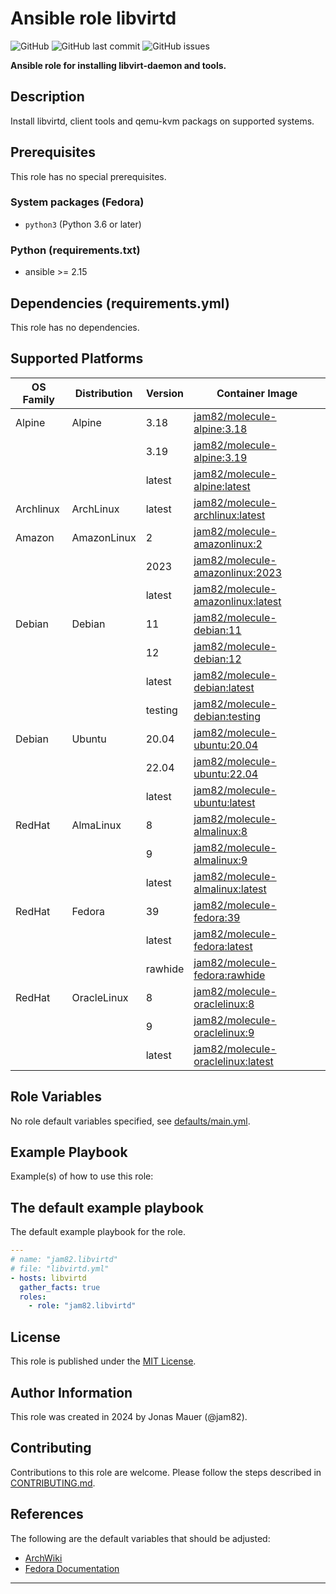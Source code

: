 # Ansible role libvirtd

![GitHub](https://img.shields.io/github/license/jam82/ansible-role-libvirtd) ![GitHub last commit](https://img.shields.io/github/last-commit/jam82/ansible-role-libvirtd) ![GitHub issues](https://img.shields.io/github/issues-raw/jam82/ansible-role-libvirtd)

**Ansible role for installing libvirt-daemon and tools.**

## Description

Install libvirtd, client tools and qemu-kvm packags on supported systems.


## Prerequisites

This role has no special prerequisites.

### System packages (Fedora)

- `python3` (Python 3.6 or later)

### Python (requirements.txt)

- ansible >= 2.15

## Dependencies (requirements.yml)

This role has no dependencies.

## Supported Platforms

| OS Family | Distribution | Version | Container Image |
|-----------|--------------|---------|-----------------|
| Alpine | Alpine | 3.18 | [jam82/molecule-alpine:3.18]( https://hub.docker.com/r/jam82/molecule-alpine ) |
| | | 3.19 | [jam82/molecule-alpine:3.19]( https://hub.docker.com/r/jam82/molecule-alpine ) |
| | | latest | [jam82/molecule-alpine:latest]( https://hub.docker.com/r/jam82/molecule-alpine ) |
| Archlinux | ArchLinux | latest | [jam82/molecule-archlinux:latest]( https://hub.docker.com/r/jam82/molecule-archlinux ) |
| Amazon | AmazonLinux | 2 | [jam82/molecule-amazonlinux:2]( https://hub.docker.com/r/jam82/molecule-amazonlinux ) |
| | | 2023 | [jam82/molecule-amazonlinux:2023]( https://hub.docker.com/r/jam82/molecule-amazonlinux ) |
| | | latest | [jam82/molecule-amazonlinux:latest]( https://hub.docker.com/r/jam82/molecule-amazonlinux ) |
| Debian | Debian | 11 | [jam82/molecule-debian:11]( https://hub.docker.com/r/jam82/molecule-debian ) |
| | | 12 | [jam82/molecule-debian:12]( https://hub.docker.com/r/jam82/molecule-debian ) |
| | | latest | [jam82/molecule-debian:latest]( https://hub.docker.com/r/jam82/molecule-debian ) |
| | | testing | [jam82/molecule-debian:testing]( https://hub.docker.com/r/jam82/molecule-debian ) |
| Debian | Ubuntu | 20.04 | [jam82/molecule-ubuntu:20.04]( https://hub.docker.com/r/jam82/molecule-ubuntu ) |
| | | 22.04 | [jam82/molecule-ubuntu:22.04]( https://hub.docker.com/r/jam82/molecule-ubuntu ) |
| | | latest | [jam82/molecule-ubuntu:latest]( https://hub.docker.com/r/jam82/molecule-ubuntu ) |
| RedHat | AlmaLinux | 8 | [jam82/molecule-almalinux:8]( https://hub.docker.com/r/jam82/molecule-almalinux ) |
| | | 9 | [jam82/molecule-almalinux:9]( https://hub.docker.com/r/jam82/molecule-almalinux ) |
| | | latest | [jam82/molecule-almalinux:latest]( https://hub.docker.com/r/jam82/molecule-almalinux ) |
| RedHat | Fedora | 39 | [jam82/molecule-fedora:39]( https://hub.docker.com/r/jam82/molecule-fedora ) |
| | | latest | [jam82/molecule-fedora:latest]( https://hub.docker.com/r/jam82/molecule-fedora ) |
| | | rawhide | [jam82/molecule-fedora:rawhide]( https://hub.docker.com/r/jam82/molecule-fedora ) |
| RedHat | OracleLinux | 8 | [jam82/molecule-oraclelinux:8]( https://hub.docker.com/r/jam82/molecule-oraclelinux ) |
| | | 9 | [jam82/molecule-oraclelinux:9]( https://hub.docker.com/r/jam82/molecule-oraclelinux ) |
| | | latest | [jam82/molecule-oraclelinux:latest]( https://hub.docker.com/r/jam82/molecule-oraclelinux ) |

## Role Variables

No role default variables specified, see [defaults/main.yml](defaults/main.yml).

## Example Playbook

Example(s) of how to use this role:

## The default example playbook

The default example playbook for the role.

```yaml
---
# name: "jam82.libvirtd"
# file: "libvirtd.yml"
- hosts: libvirtd
  gather_facts: true
  roles:
    - role: "jam82.libvirtd"

```

## License

This role is published under the [MIT License](LICENSE).

## Author Information

This role was created in 2024 by Jonas Mauer (@jam82).

## Contributing

Contributions to this role are welcome.
Please follow the steps described in [CONTRIBUTING.md](CONTRIBUTING.md).

## References

The following are the default variables that should be adjusted:

- [ArchWiki](https://wiki.archlinux.org/index.php/Libvirt)
- [Fedora Documentation](https://docs.fedoraproject.org/en-US/quick-docs/virtualization-getting-started/)

---
